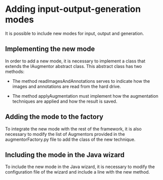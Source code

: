 # Adding input-output-generation modes

It is possible to include new modes for input, output and generation. 

## Implementing the new mode

In order to add a new mode, it is necessary to implement a class that extends the IAugmentor abstract class. This abstract class has two methods:

* The method readImagesAndAnnotations serves to indicate how the images and annotations are read from the hard drive.

* The method applyAugmentation must implement how the augmentation techniques are applied and how the result is saved.  

## Adding the mode to the factory

To integrate the new mode with the rest of the framework, it is also necessary to modify the list of Augmentors provided in the augmentorFactory.py file to add the class of the new technique. 

## Including the mode in the Java wizard

To include the new mode in the Java wizard, it is necessary to modify the configuration file of the wizard and include a line with the new method. 
